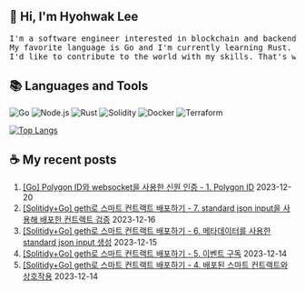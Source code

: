## 👋 Hi, I'm Hyohwak Lee

<pre>
I'm a software engineer interested in blockchain and backend development.
My favorite language is Go and I'm currently learning Rust. Maybe I'll be a Rustacean soon 🦀
I'd like to contribute to the world with my skills. That's why I'm here.
</pre>

## 📚 Languages and Tools

![Go](https://img.shields.io/badge/Go-00ADD8?style=for-the-badge&logo=go&logoColor=white)
![Node.js](https://img.shields.io/badge/Node.js-43853D?style=for-the-badge&logo=node.js&logoColor=white)
![Rust](https://img.shields.io/badge/Rust-000000?style=for-the-badge&logo=rust&logoColor=white)
![Solidity](https://img.shields.io/badge/solidity-363636?style=for-the-badge&logo=solidity&logoColor=white)
![Docker](https://img.shields.io/badge/docker-%230db7ed.svg?style=for-the-badge&logo=docker&logoColor=white)
![Terraform](https://img.shields.io/badge/terraform-%235835CC.svg?style=for-the-badge&logo=terraform&logoColor=white)

[![Top Langs](https://github-readme-stats.vercel.app/api/top-langs/?username=piatoss3612&layout=compact)](https://github.com/piatoss3612/github-readme-stats)

## ☕ My recent posts

1. [[Go] Polygon ID와 websocket을 사용한 신원 인증 - 1. Polygon ID](https://piatoss3612.tistory.com/76) 2023-12-20
2. [[Solitidy+Go] geth로 스마트 컨트랙트 배포하기 - 7. standard json input을 사용해 배포한 컨트랙트 검증](https://piatoss3612.tistory.com/75) 2023-12-16
3. [[Solitidy+Go] geth로 스마트 컨트랙트 배포하기 - 6. 메타데이터를 사용한 standard json input 생성](https://piatoss3612.tistory.com/74) 2023-12-15
4. [[Solitidy+Go] geth로 스마트 컨트랙트 배포하기 - 5. 이벤트 구독](https://piatoss3612.tistory.com/73) 2023-12-14
5. [[Solitidy+Go] geth로 스마트 컨트랙트 배포하기 - 4. 배포된 스마트 컨트랙트와 상호작용](https://piatoss3612.tistory.com/72) 2023-12-14